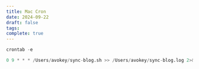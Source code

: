 ```yaml
---
title: Mac Cron
date: 2024-09-22
draft: false
tags: 
complete: true
---
```

```python
crontab -e
```

```python
0 9 * * * /Users/avokey/sync-blog.sh >> /Users/avokey/sync-blog.log 2>&1
```

